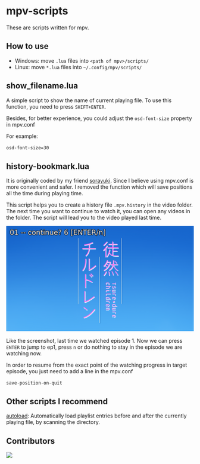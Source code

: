 # mpv-scripts

These are scripts written for mpv.

## How to use

- Windows: move `.lua` files into `<path of mpv>/scripts/`
- Linux: move `*.lua` files into `~/.config/mpv/scripts/`

## show_filename.lua

A simple script to show the name of current playing file.  To use this function, you need to press `SHIFT+ENTER`.

Besides, for better experience, you could adjust the `osd-font-size` property in mpv.conf  

For example:

``` txt
osd-font-size=30
```

## history-bookmark.lua

It is originally coded by my friend [sorayuki](https://github.com/sorayuki-winter/mpv-plugin-bookmark). Since I believe using mpv.conf is more convenient and safer. I removed the function which will save positions all the time during playing time.

This script helps you to create a history file `.mpv.history` in the video folder. The next time you want to continue to watch it, you can open any videos in the folder. The script will lead you to the video played last time.

![history-bookmark](./res/history-bookmark.png)

Like the screenshot, last time we watched episode 1. Now we can press `ENTER` to jump to ep1, press `n` or do nothing to stay in the episode we are watching now.

In order to resume from the exact point of the watching progress in target episode, you just need to add a line in the mpv.conf

``` txt
save-position-on-quit
```

## Other scripts I recommend

[autoload](https://github.com/mpv-player/mpv/blob/master/TOOLS/lua/autoload.lua): Automatically load playlist entries before and after the currently playing file, by scanning the directory.

## Contributors

<a href="https://github.com/yuukidach/mpv-scripts/graphs/contributors">
  <img src="https://contrib.rocks/image?repo=yuukidach/mpv-scripts" />
</a>
